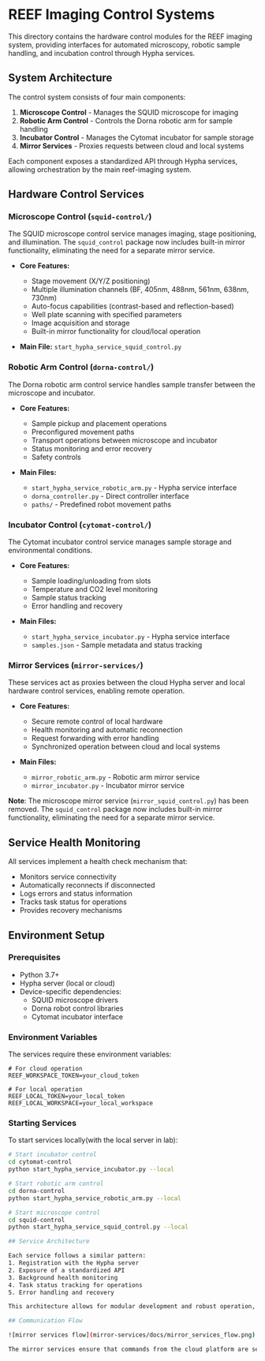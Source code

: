 # REEF Imaging Control Systems

This directory contains the hardware control modules for the REEF imaging system, providing interfaces for automated microscopy, robotic sample handling, and incubation control through Hypha services.

## System Architecture

The control system consists of four main components:

1. **Microscope Control** - Manages the SQUID microscope for imaging
2. **Robotic Arm Control** - Controls the Dorna robotic arm for sample handling
3. **Incubator Control** - Manages the Cytomat incubator for sample storage
4. **Mirror Services** - Proxies requests between cloud and local systems

Each component exposes a standardized API through Hypha services, allowing orchestration by the main reef-imaging system.

## Hardware Control Services

### Microscope Control (`squid-control/`)

The SQUID microscope control service manages imaging, stage positioning, and illumination. The `squid_control` package now includes built-in mirror functionality, eliminating the need for a separate mirror service.

- **Core Features:**
  - Stage movement (X/Y/Z positioning)
  - Multiple illumination channels (BF, 405nm, 488nm, 561nm, 638nm, 730nm)
  - Auto-focus capabilities (contrast-based and reflection-based)
  - Well plate scanning with specified parameters
  - Image acquisition and storage
  - Built-in mirror functionality for cloud/local operation

- **Main File:** `start_hypha_service_squid_control.py`

### Robotic Arm Control (`dorna-control/`)

The Dorna robotic arm control service handles sample transfer between the microscope and incubator.

- **Core Features:**
  - Sample pickup and placement operations
  - Preconfigured movement paths
  - Transport operations between microscope and incubator
  - Status monitoring and error recovery
  - Safety controls

- **Main Files:**
  - `start_hypha_service_robotic_arm.py` - Hypha service interface
  - `dorna_controller.py` - Direct controller interface
  - `paths/` - Predefined robot movement paths

### Incubator Control (`cytomat-control/`)

The Cytomat incubator control service manages sample storage and environmental conditions.

- **Core Features:**
  - Sample loading/unloading from slots
  - Temperature and CO2 level monitoring
  - Sample status tracking
  - Error handling and recovery

- **Main Files:**
  - `start_hypha_service_incubator.py` - Hypha service interface
  - `samples.json` - Sample metadata and status tracking

### Mirror Services (`mirror-services/`)

These services act as proxies between the cloud Hypha server and local hardware control services, enabling remote operation.

- **Core Features:**
  - Secure remote control of local hardware
  - Health monitoring and automatic reconnection
  - Request forwarding with error handling
  - Synchronized operation between cloud and local systems

- **Main Files:**
  - `mirror_robotic_arm.py` - Robotic arm mirror service
  - `mirror_incubator.py` - Incubator mirror service

**Note**: The microscope mirror service (`mirror_squid_control.py`) has been removed. The `squid_control` package now includes built-in mirror functionality, eliminating the need for a separate mirror service.

## Service Health Monitoring

All services implement a health check mechanism that:
- Monitors service connectivity
- Automatically reconnects if disconnected
- Logs errors and status information
- Tracks task status for operations
- Provides recovery mechanisms

## Environment Setup

### Prerequisites

- Python 3.7+
- Hypha server (local or cloud)
- Device-specific dependencies:
  - SQUID microscope drivers
  - Dorna robot control libraries
  - Cytomat incubator interface

### Environment Variables

The services require these environment variables:

```
# For cloud operation
REEF_WORKSPACE_TOKEN=your_cloud_token

# For local operation
REEF_LOCAL_TOKEN=your_local_token
REEF_LOCAL_WORKSPACE=your_local_workspace
```

### Starting Services

To start services locally(with the local server in lab):

```bash
# Start incubator control
cd cytomat-control
python start_hypha_service_incubator.py --local

# Start robotic arm control
cd dorna-control  
python start_hypha_service_robotic_arm.py --local

# Start microscope control
cd squid-control
python start_hypha_service_squid_control.py --local

## Service Architecture

Each service follows a similar pattern:
1. Registration with the Hypha server
2. Exposure of a standardized API
3. Background health monitoring
4. Task status tracking for operations
5. Error handling and recovery

This architecture allows for modular development and robust operation, with each component handling its specific hardware while maintaining a consistent interface for the orchestration layer.

## Communication Flow

![mirror services flow](mirror-services/docs/mirror_services_flow.png)

The mirror services ensure that commands from the cloud platform are securely and reliably transmitted to the local hardware control services, enabling remote operation while maintaining local safety controls.